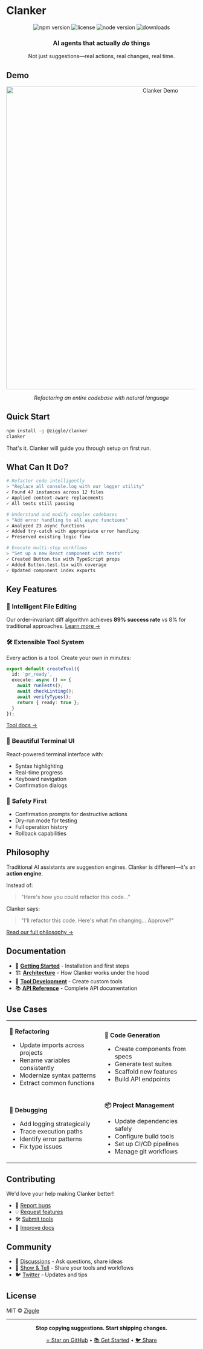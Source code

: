 # Clanker

<div align="center">
  <p>
    <img alt="npm version" src="https://img.shields.io/npm/v/@ziggle/clanker?style=flat-square&color=00D9FF">
    <img alt="license" src="https://img.shields.io/badge/license-MIT-blue?style=flat-square">
    <img alt="node version" src="https://img.shields.io/node/v/@ziggle/clanker?style=flat-square&color=43B02A">
    <img alt="downloads" src="https://img.shields.io/npm/dm/@ziggle/clanker?style=flat-square&color=FF6B6B">
  </p>
  <h3>AI agents that actually <em>do</em> things</h3>
  <p>Not just suggestions—real actions, real changes, real time.</p>
</div>

## Demo

<div align="center">
  <!-- Replace with actual demo GIF/video -->
  <img src="https://via.placeholder.com/800x400/1a1a1a/00D9FF?text=Demo+Video+Coming+Soon" alt="Clanker Demo" width="800">
  <p><em>Refactoring an entire codebase with natural language</em></p>
</div>

## Quick Start

```bash
npm install -g @ziggle/clanker
clanker
```

That's it. Clanker will guide you through setup on first run.

## What Can It Do?

```bash
# Refactor code intelligently
> "Replace all console.log with our logger utility"
✓ Found 47 instances across 12 files
✓ Applied context-aware replacements
✓ All tests still passing

# Understand and modify complex codebases  
> "Add error handling to all async functions"
✓ Analyzed 23 async functions
✓ Added try-catch with appropriate error handling
✓ Preserved existing logic flow

# Execute multi-step workflows
> "Set up a new React component with tests"
✓ Created Button.tsx with TypeScript props
✓ Added Button.test.tsx with coverage
✓ Updated component index exports
```

## Key Features

### 🧠 **Intelligent File Editing**
Our order-invariant diff algorithm achieves **89% success rate** vs 8% for traditional approaches. [Learn more →](docs/architecture.md#order-invariant-diff-algorithm)

### 🛠️ **Extensible Tool System**
Every action is a tool. Create your own in minutes:
```typescript
export default createTool({
  id: 'pr_ready',
  execute: async () => {
    await runTests();
    await checkLinting();
    await verifyTypes();
    return { ready: true };
  }
});
```
[Tool docs →](docs/tools.md)

### 🎨 **Beautiful Terminal UI**
React-powered terminal interface with:
- Syntax highlighting
- Real-time progress
- Keyboard navigation  
- Confirmation dialogs

### 🔐 **Safety First**
- Confirmation prompts for destructive actions
- Dry-run mode for testing
- Full operation history
- Rollback capabilities

## Philosophy

Traditional AI assistants are suggestion engines. Clanker is different—it's an **action engine**.

Instead of:
> "Here's how you could refactor this code..."

Clanker says:
> "I'll refactor this code. Here's what I'm changing... Approve?"

[Read our full philosophy →](docs/philosophy.md)

## Documentation

- 🚀 **[Getting Started](docs/getting-started.md)** - Installation and first steps
- 🏗️ **[Architecture](docs/architecture.md)** - How Clanker works under the hood
- 🔧 **[Tool Development](docs/tools.md)** - Create custom tools
- 📚 **[API Reference](docs/api.md)** - Complete API documentation

## Use Cases

<table>
<tr>
<td width="50%">

**🔄 Refactoring**
- Update imports across projects
- Rename variables consistently  
- Modernize syntax patterns
- Extract common functions

</td>
<td width="50%">

**📝 Code Generation**
- Create components from specs
- Generate test suites
- Scaffold new features
- Build API endpoints

</td>
</tr>
<tr>
<td width="50%">

**🐛 Debugging**
- Add logging strategically
- Trace execution paths
- Identify error patterns
- Fix type issues

</td>
<td width="50%">

**📦 Project Management**
- Update dependencies safely
- Configure build tools
- Set up CI/CD pipelines
- Manage git workflows

</td>
</tr>
</table>

## Contributing

We'd love your help making Clanker better!

- 🐛 [Report bugs](https://github.com/ziggle-dev/clanker/issues/new?template=bug_report.md)
- 💡 [Request features](https://github.com/ziggle-dev/clanker/issues/new?template=feature_request.md)  
- 🛠️ [Submit tools](https://github.com/ziggle-dev/clanker/issues/new?template=tool_submission.md)
- 📖 [Improve docs](CONTRIBUTING.md)

## Community

- 💬 [Discussions](https://github.com/ziggle-dev/clanker/discussions) - Ask questions, share ideas
- 🌟 [Show & Tell](https://github.com/ziggle-dev/clanker/discussions/categories/show-and-tell) - Share your tools and workflows
- 🐦 [Twitter](https://twitter.com/ziggledev) - Updates and tips

## License

MIT © [Ziggle](https://github.com/ziggle-dev)

---

<div align="center">
  <p><strong>Stop copying suggestions. Start shipping changes.</strong></p>
  <p>
    <a href="https://github.com/ziggle-dev/clanker">⭐ Star on GitHub</a> • 
    <a href="docs/getting-started.md">📚 Get Started</a> • 
    <a href="https://twitter.com/intent/tweet?text=Check%20out%20Clanker%20-%20AI%20agents%20that%20actually%20DO%20things!&url=https://github.com/ziggle-dev/clanker">🐦 Share</a>
  </p>
</div>